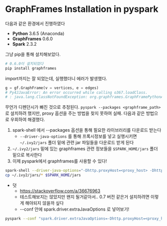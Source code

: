 # GraphFrames Installation in pyspark

다음과 같은 환경에서 진행하였다

- **Python** 3.6.5 (Anaconda)
- **GraphFrames** 0.6.0
- **Spark** 2.3.2

그냥 pip을 통해 설치해보았다.

```python
# 0.6.0이 설치되었다
pip install graphframes
```

import까지는 잘 되었는데, 실행했더니 에러가 발생했다.

```python
g = gf.GraphFrame(v = vertices, e = edges)
# Py4JJavaError: An error occurred while calling o367.loadClass.
# : java.lang.ClassNotFoundException: org.graphframes.GraphFramePythonAPI
```

무언가 디펜던시가 빠진 것으로 추정된다. `pyspark --packages <graphframe_path>` 로 설치하려 했지만, proxy 옵션을 주는 방법을 찾지 못하여 실패.
다음과 같은 방법으로 우회하여 해결했다.

1. spark-shell 에서 --packages 옵션을 통해 필요한 라이브러리를 다운로드 받는다
    - `--driver-java-options` 를 통해 프록시정보를 넣고 실행시키면 `~/.ivy2/jars` 폴더 밑에 관련 jar 파일들을 다운로드 받게 된다
2. `~/.ivy2/jars` 밑에 있는 graphframes 관련 정보들을 `$SPARK_HOME/jars` 폴더 밑으로 복사한다
3. 이제 pyspark에서 graphframes를 사용할 수 있다!

```sh
spark-shell --driver-java-options="-Dhttp.proxyHost=<proxy_host> -Dhttp.proxyPort=<proxy_port> -Dhttps.proxyHost=<proxy_host> -Dhttps.proxyPort=<proxy_port>" --packages graphframes:graphframes:0.6.0-spark2.3-s_2.11
cp ~/.ivy2/jars/* $SPARK_HOME/jars
```

* 덧
    * https://stackoverflow.com/a/36676963
    * 테스트해보지는 않았지만 왠지 될거같아서.. 0.7 버전 같은거 설치하려면 이렇게 해야되지 않을까 싶다
    * --conf 안에 spark.driver.extraJavaOptions 로 넣어보기!

```sh
pyspark --conf "spark.driver.extraJavaOptions=-Dhttp.proxyHost=<proxy_host> -Dhttp.proxyPort=<proxy_port> -Dhttps.proxyHost=<proxy_host> -Dhttps.proxyPort=<proxy_port>" --packages graphframes:graphframes:0.6.0-spark2.3-s_2.11
```

